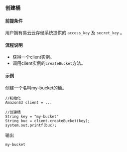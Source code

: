 ### 创建桶
#### 前提条件
用户拥有易云云存储系统提供的 `access_key` 及 `secret_key` 。

#### 流程说明

* 获得一个client实例。
* 调用client实例的`createBucket`方法。

#### 示例

创建一个名叫my-bucket的桶。

```
//初始化
AmazonS3 client = ...

//创建桶
String key = "my-bucket"
String buc = client.createBucket(key);
system.out.printf(buc);
```

输出
```
my-bucket
```
